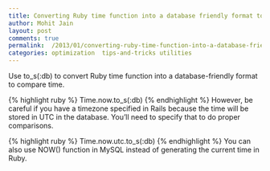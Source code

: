 ```yaml
---
title: Converting Ruby time function into a database friendly format to compare time.
author: Mohit Jain
layout: post
comments: true
permalink:  /2013/01/converting-ruby-time-function-into-a-database-friendly-format-to-compare-time/
categories: optimization  tips-and-tricks utilities
---
```


Use to_s(:db) to convert Ruby time function into a database-friendly format to compare time.

{% highlight ruby %}
    Time.now.to_s(:db)
{% endhighlight %}
However, be careful if you have a timezone specified in Rails because the time will be stored in UTC in the database. You’ll need to specify that to do proper comparisons.

{% highlight ruby %}
    Time.now.utc.to_s(:db)
{% endhighlight %}
You can also use NOW() function in MySQL instead of generating the current time in Ruby.
